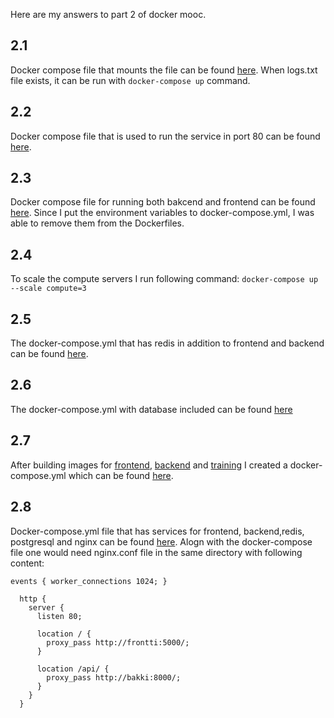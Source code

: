 Here are my answers to part 2 of docker mooc.

## 2.1
Docker compose file that mounts the file can be found [here](projects/2_1/docker-compose.yml). When logs.txt file exists, it can be run with ```docker-compose up``` command.

## 2.2
Docker compose file that is used to run the service in port 80 can be found [here](projects/2_2/docker-compose.yml). 

## 2.3
Docker compose file for running both bakcend and frontend can be found [here](projects/2_3/docker-compose.yml). Since I put the environment variables to docker-compose.yml, I was able to remove them from the Dockerfiles.

## 2.4
To scale the compute servers I run following command:
```docker-compose up --scale compute=3```

## 2.5
The docker-compose.yml that has redis in addition to frontend and backend can be found [here](projects/2_5/docker-compose.yml).

## 2.6
The docker-compose.yml with database included can be found [here](projects/2_6/docker-compose.yml)

## 2.7
After building images for [frontend](https://github.com/docker-hy/ml-kurkkumopo-frontend), [backend](https://github.com/docker-hy/ml-kurkkumopo-backend) and [training](https://github.com/docker-hy/ml-kurkkumopo-training) I created a docker-compose.yml which can be found [here](projects/2_7/docker-compose.yml).

## 2.8
Docker-compose.yml file that has services for frontend, backend,redis, postgresql and nginx can be found [here](projects/2_8/docker-compose.yml). Alogn with the docker-compose file one would need nginx.conf file in the same directory with following content:
```
events { worker_connections 1024; }

  http {
    server {
      listen 80;

      location / {
        proxy_pass http://frontti:5000/;
      }

      location /api/ {
        proxy_pass http://bakki:8000/;
      }
    }
  }
```